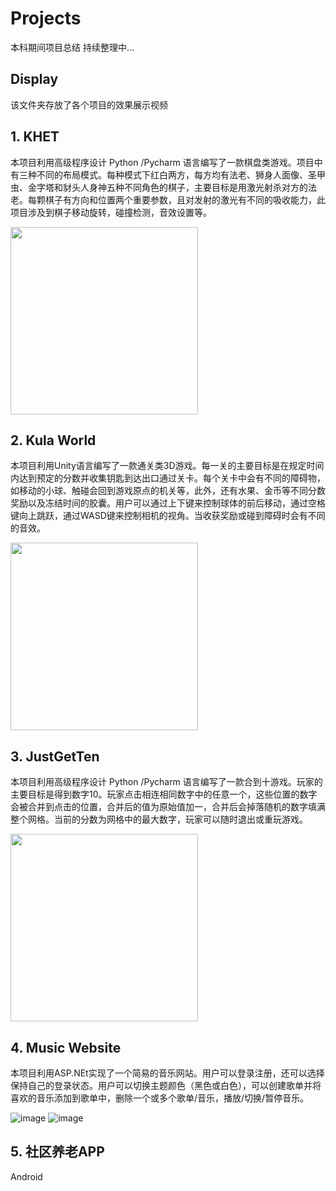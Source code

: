 # Projects  
本科期间项目总结  持续整理中...

## Display
该文件夹存放了各个项目的效果展示视频

## 1. KHET
本项目利用高级程序设计 Python /Pycharm 语言编写了一款棋盘类游戏。项目中有三种不同的布局模式。每种模式下红白两方，每方均有法老、狮身人面像、圣甲虫、金字塔和豺头人身神五种不同角色的棋子，主要目标是用激光射杀对方的法老。每颗棋子有方向和位置两个重要参数，且对发射的激光有不同的吸收能力，此项目涉及到棋子移动旋转，碰撞检测，音效设置等。

<img src="https://github.com/Sunxy11/Projects2016-2019/blob/main/Display/KHET.png"  height="300"/><br/>

## 2. Kula World
本项目利用Unity语言编写了一款通关类3D游戏。每一关的主要目标是在规定时间内达到预定的分数并收集钥匙到达出口通过关卡。每个关卡中会有不同的障碍物，如移动的小球、触碰会回到游戏原点的机关等，此外，还有水果、金币等不同分数奖励以及冻结时间的胶囊。用户可以通过上下键来控制球体的前后移动，通过空格键向上跳跃，通过WASD键来控制相机的视角。当收获奖励或碰到障碍时会有不同的音效。

<img src="https://github.com/Sunxy11/Projects2016-2019/blob/main/Display/KW.png"  height="300"/><br/>

## 3. JustGetTen
本项目利用高级程序设计 Python /Pycharm 语言编写了一款合到十游戏。玩家的主要目标是得到数字10。玩家点击相连相同数字中的任意一个，这些位置的数字会被合并到点击的位置，合并后的值为原始值加一，合并后会掉落随机的数字填满整个网格。当前的分数为网格中的最大数字，玩家可以随时退出或重玩游戏。

<img src="https://github.com/Sunxy11/Projects2016-2019/blob/main/Display/JGT.png"  height="300"/><br/>

## 4. Music Website
本项目利用ASP.NEt实现了一个简易的音乐网站。用户可以登录注册，还可以选择保持自己的登录状态。用户可以切换主题颜色（黑色或白色），可以创建歌单并将喜欢的音乐添加到歌单中，删除一个或多个歌单/音乐，播放/切换/暂停音乐。

![image](https://github.com/Sunxy11/Projects2016-2019/blob/main/Display/ASP1.png)
![image](https://github.com/Sunxy11/Projects2016-2019/blob/main/Display/ASP2.png)

## 5. 社区养老APP
Android
